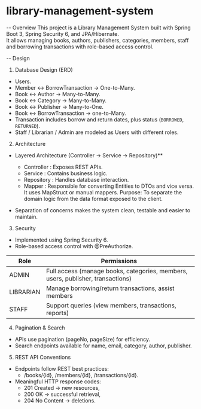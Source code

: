 # library-management-system

-- Overview
This project is a Library Management System built with Spring Boot 3, Spring Security 6, and JPA/Hibernate.  
It allows managing books, authors, publishers, categories, members, staff and borrowing transactions with role-based access control.

-- Design

 1. Database Design (ERD)
- Users.
- Member ↔ BorrowTransaction → One-to-Many.  
- Book ↔ Author → Many-to-Many.  
- Book ↔ Category → Many-to-Many.
- Book ↔ Publisher → Many-to-One.
- Book ↔ BorrowTransaction → one-to-Many.  
- Transaction includes borrow and return dates, plus status (`BORROWED`, `RETURNED`).  
- Staff / Librarian / Admin are modeled as Users with different roles.

 2. Architecture

- Layered Architecture (Controller → Service → Repository)**  
  - Controller : Exposes REST APIs.  
  - Service : Contains business logic.  
  - Repository : Handles database interaction.  
   -   Mapper : Responsible for converting Entities to DTOs and vice versa.
                      It uses MapStruct or manual mappers.
                      Purpose: To separate the domain logic from the data format exposed to the client.

- Separation of concerns makes the system clean, testable and easier to maintain.

 3. Security
- Implemented using Spring Security 6.  
- Role-based access control with @PreAuthorize.  

| Role       | Permissions                                                                     |
|------------|---------------------------------------------------------------------------------|
| ADMIN      | Full access (manage books, categories, members, users, publisher, transactions) |
| LIBRARIAN  | Manage borrowing/return transactions, assist members                            |
| STAFF      | Support queries (view members, transactions, reports)                           |


4. Pagination & Search
- APIs use pagination (pageNo, pageSize) for efficiency.  
- Search endpoints available for name, email, category, author, publisher.

5. REST API Conventions
- Endpoints follow REST best practices:  
  - /books/{id}, /members/{id}, /transactions/{id}.  
- Meaningful HTTP response codes:  
  - 201 Created → new resources,  
  - 200 OK → successful retrieval,  
  - 204 No Content → deletions.
